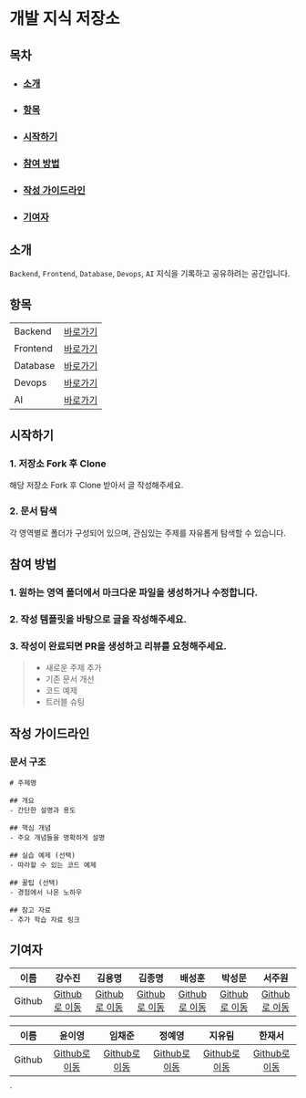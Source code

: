 # 개발 지식 저장소

## 목차

- ### [소개](#소개)
- ### [항목](#항목)
- ### [시작하기](#시작하기)
- ### [참여 방법](#참여-방법)
- ### [작성 가이드라인](#작성-가이드라인)
- ### [기여자](#기여자)

## 소개

`Backend`, `Frontend`, `Database`, `Devops`, `AI` 지식을 기록하고 공유하려는 공간입니다.

## 항목

| |  |
| --- | --- |
|  Backend    |  [바로가기]() |
| Frontend | [바로가기]() |
| Database | [바로가기]()|
| Devops | [바로가기]() |
| AI | [바로가기]() |

## 시작하기

### 1. 저장소 Fork 후 Clone

해당 저장소 Fork 후 Clone 받아서 글 작성해주세요.

### 2. 문서 탐색

각 영역별로 폴더가 구성되어 있으며, 관심있는 주제를 자유롭게 탐색할 수 있습니다.


## 참여 방법

### 1. 원하는 영역 폴더에서 마크다운 파일을 생성하거나 수정합니다.

### 2. 작성 템플릿을 바탕으로 글을 작성해주세요.

### 3. 작성이 완료되면 PR을 생성하고 리뷰를 요청해주세요.

> - 새로운 주제 추가
> - 기존 문서 개선
> - 코드 예제
> - 트러블 슈팅 

## 작성 가이드라인

### 문서 구조

```
# 주제명

## 개요
- 간단한 설명과 용도

## 핵심 개념
- 주요 개념들을 명확하게 설명

## 실습 예제 (선택)
- 따라할 수 있는 코드 예제

## 꿀팁 (선택)
- 경험에서 나온 노하우

## 참고 자료
- 추가 학습 자료 링크

```
## 기여자

| 이름 | 강수진 | 김용명 | 김종명 | 배성훈 | 박성문 | 서주원 |
| :---: | :---: | :---: | :---: | :---: | :---: | :---: |
| Github | [Github로 이동](https://github.com/kkangssu) | [Github로 이동](https://github.com/kunzatt) | [Github로 이동](https://github.com/jump6746) | [Github로 이동](https://github.com/baehoonbae) | [Github로 이동](https://github.com/SungMoonPark) | [Github로 이동](https://github.com/lifehardmod) |

| 이름 | 윤이영 | 임채준 | 정예영 | 지유림 | 한재서 |
| :---: | :---: | :---: | :---: | :---: | :---: |
| Github | [Github로 이동](https://github.com/y20ng) | [Github로 이동](https://github.com/dlacowns21) | [Github로 이동](https://github.com/EliteZer0) | [Github로 이동](https://github.com/zyu22) | [Github로 이동](https://github.com/rpeowiqu) |
`
